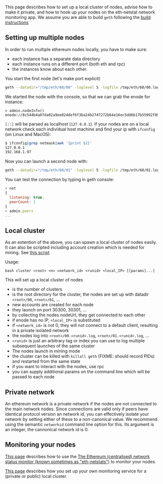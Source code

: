 This page describes how to set up a local cluster of nodes, advise how to make it private, and how to hook up your nodes on the eth-netstat network monitoring app. 
We assume you are able to build `geth` following the [build instructions](https://github.com/ethereum/go-ethereum/wiki/Building-Ethereum)

## Setting up multiple nodes

In order to run multiple ethereum nodes locally, you have to make sure:
- each instance has a separate data directory
- each instance runs on a different port (both eth and rpc)
- the instances know about each other.

You start the first node (let's make port explicit)
```bash
geth --datadir="/tmp/eth/60/00" -loglevel 5 -logfile /tmp/eth/60/00.log -port 30300 -rpc -rpcport 8100  console
```

We started the node with the console, so that we can grab the enode for instance:

```
> admin.nodeInfo()
enode://8c544b4a07da02a9ee024def6f3ba24b2747272b64e16ec5dd6b17b55992f8980b77938155169d9d33807e501729ecb42f5c0a61018898c32799ced152e9f0d7@9[::]:30303
```

`[::]` will be parsed as localhost (`127.0.0.1`). If your nodes are on a local network check each individual host machine and find your ip with `ifconfig` (on Linux and MacOS):

```bash
$ ifconfig|grep netmask|awk '{print $2}'
127.0.0.1
192.168.1.97
```

Now you can launch a second node with:

```bash
geth --datadir="/tmp/eth/60/01" -loglevel 5 -logfile /tmp/eth/60/01.log -port 30301 -rpc -rpcport 8101 -bootnodes="enode://8c544b4a07da02a9ee024def6f3ba24b2747272b64e16ec5dd6b17b55992f8980b77938155169d9d33807e501729ecb42f5c0a61018898c32799ced152e9f0d7@127.0.0.1:30300" 
```

You can test the connection  by typing in geth console:

```javascript
> net
{
  listening: true,
  peerCount: 1
}
> admin.peers
...
```

## Local cluster

As an extention of the above, you can spawn a local cluster of nodes easily. It can also be scripted including account creation which is needed for mining. 
See [this script](https://gist.github.com/zelig/adcbb8cd4e9c8259327c)

Usage:

```
bash cluster <root> <n> <network_id> <runid> <local_IP> [[params]...]
```

This will set up a local cluster of nodes
- <n> is the number of clusters
- <root> is the root directory for the cluster, the nodes are set up 
  with datadir `<root>/00`, `<root>/01`, ...
- new accounts are created for each node
- they launch on port 30300, 30301, ...
- by collecting the nodes nodeUrl, they get connected to each other
- if enode has no IP, `<local_IP>` is substituted
- if `<network_id>` is not 0, they will not connect to a default client,
  resulting in a private isolated network
- the nodes log into `<root>/00.<runid>.log`, `<root>/01.<runid>.log`, ...
- `<runid>` is just an arbitrary tag or index you can use to log multiple 
  subsequent launches of the same cluster
- The nodes launch in mining mode 
- the cluster can be killed with `killall geth` (FIXME: should record PIDs)
  and restarted from the same state
- if you want to interact with the nodes, use rpc
- you can supply additional params on the command line which will be passed 
  to each node

## Private network 

An ethereum network is a private network if the nodes are not connected to the main network nodes. Since connections are valid only if peers have identical protocol version an network id, you can effectively isolate your network by setting either of these to a non-canonical value. We recommend using the semantic `networkid` command line option for this. Its argument is an integer, the cannonical network id is 0.

## Monitoring your nodes

[This page](https://github.com/ethereum/wiki/wiki/Network-Status) describes how to use the [The Ethereum (centralised) network status monitor (known sometimes as "eth-netstats")](http://eth-netstats.herokuapp.com) to monitor your nodes.

[This page](https://github.com/ethereum/go-ethereum/wiki/Setting-up-monitoring-on-local-cluster) describes how you set up your own monitoring service for a (private or public) local cluster.